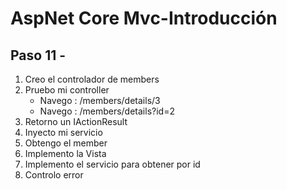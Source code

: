 # AspNet Core Mvc-Introducción

## Paso 11 - 

1. Creo el controlador de members
2. Pruebo mi controller
    * Navego : /members/details/3
    * Navego : /members/details?id=2
3. Retorno un IActionResult 
4. Inyecto mi servicio
5. Obtengo el member
6. Implemento la Vista
7. Implemento el servicio para obtener por id
8. Controlo error



